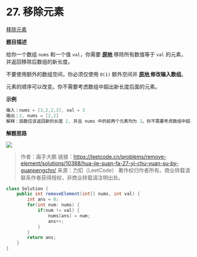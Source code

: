 # 27. 移除元素

[移除元素](https://leetcode.cn/problems/remove-element/)

**题目描述**

给你一个数组 `nums` 和一个值 `val`，你需要 **[原地](https://baike.baidu.com/item/原地算法)** 移除所有数值等于 `val` 的元素，并返回移除后数组的新长度。

不要使用额外的数组空间，你必须仅使用 `O(1)` 额外空间并 **[原地 ](https://baike.baidu.com/item/原地算法)修改输入数组**。

元素的顺序可以改变。你不需要考虑数组中超出新长度后面的元素。

**示例**

```java
输入：nums = [3,2,2,3], val = 3
输出：2, nums = [2,2]
解释：函数应该返回新的长度 2, 并且 nums 中的前两个元素均为 2。你不需要考虑数组中超出新长度后面的元素。例如，函数返回的新长度为 2 ，而 nums = [2,2,3,3] 或 nums = [2,2,0,0]，也会被视作正确答案。
```

**解题思路**

![](http://img.topjavaer.cn/img/image-20221106172125452.png)

> 作者：画手大鹏
> 链接：https://leetcode.cn/problems/remove-element/solutions/10388/hua-jie-suan-fa-27-yi-chu-yuan-su-by-guanpengchn/
> 来源：力扣（LeetCode）
> 著作权归作者所有。商业转载请联系作者获得授权，非商业转载请注明出处。

```java
class Solution {
    public int removeElement(int[] nums, int val) {
        int ans = 0;
        for(int num: nums) {
            if(num != val) {
                nums[ans] = num;
                ans++;
            }
        }
        return ans;
    }
}
```

